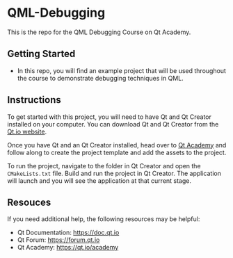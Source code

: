 # QML-Debugging

This is the repo for the QML Debugging Course on Qt Academy.

## Getting Started

- In this repo, you will find an example project that will be used throughout the course to demonstrate debugging techniques in QML.

## Instructions

To get started with this project, you will need to have Qt and Qt Creator installed on your computer. You can download Qt and Qt Creator from the [Qt.io website](qt.io).

Once you have Qt and an Qt Creator installed, head over to [Qt Academy](academy.qt.io) and follow along to create the project template and add the assets to the project.

To run the project, navigate to the folder in Qt Creator and open the `CMakeLists.txt` file. Build and run the project in Qt Creator. The application will launch and you will see the application at that current stage.

## Resouces

If you need additional help, the following resources may be helpful:

- Qt Documentation: https://doc.qt.io
- Qt Forum: https://forum.qt.io
- Qt Academy: https://qt.io/academy

